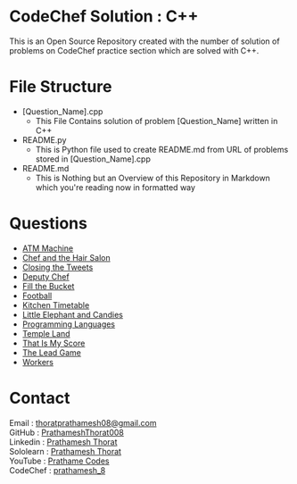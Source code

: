 # CodeChef Solution : C++

This is an Open Source Repository created with the number of solution of problems on CodeChef practice section which are solved with C++.

# File Structure

- [Question_Name].cpp
  - This File Contains solution of problem [Question_Name] written in C++
- README.py
  - This is Python file used to create README.md from URL of problems stored in [Question_Name].cpp
- README.md
  - This is Nothing but an Overview of this Repository in Markdown which you're reading now in formatted way

# Questions

- [ATM Machine](https://www.codechef.com/problems/ATM2)
- [Chef and the Hair Salon](https://www.codechef.com/problems/CHEFBARBER)
- [Closing the Tweets](https://www.codechef.com/problems/TWTCLOSE)
- [Deputy Chef](https://www.codechef.com/problems/DEPCHEF)
- [Fill the Bucket](https://www.codechef.com/problems/FBC)
- [Football](https://www.codechef.com/problems/MSNSADM1)
- [Kitchen Timetable](https://www.codechef.com/problems/KTTABLE)
- [Little Elephant and Candies](https://www.codechef.com/problems/LECANDY)
- [Programming Languages](https://www.codechef.com/problems/PROGLANG)
- [Temple Land](https://www.codechef.com/problems/TEMPLELA)
- [That Is My Score ](https://www.codechef.com/problems/WATSCORE)
- [The Lead Game](https://www.codechef.com/problems/TLG)
- [Workers](https://www.codechef.com/problems/CHEFWORK)

# Contact

Email : thoratprathamesh08@gmail.com <br />
GitHub : [PrathameshThorat008](https://github.com/PrathameshThorat008) <br />
Linkedin : [Prathamesh Thorat](https://www.linkedin.com/in/prathamesh-thorat-831b98224/) <br />
Sololearn : [Prathamesh Thorat](https://www.sololearn.com/profile/23789199) <br />
YouTube : [Prathame Codes](https://www.youtube.com/channel/UCWurZVa5Gt1ME_kYXEqkrcw) <br />
CodeChef : [prathamesh_8](https://www.codechef.com/users/prathamesh_8) <br />
